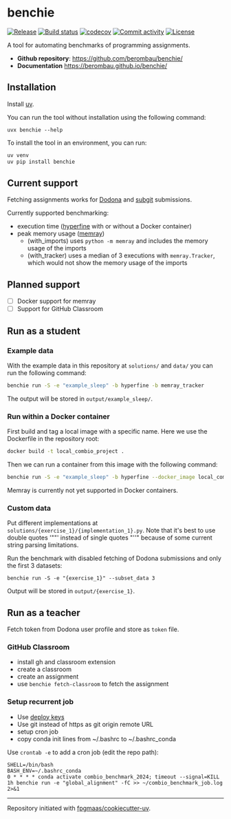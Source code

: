 # benchie

[![Release](https://img.shields.io/github/v/release/berombau/benchie)](https://img.shields.io/github/v/release/berombau/benchie)
[![Build status](https://img.shields.io/github/actions/workflow/status/berombau/benchie/main.yml?branch=main)](https://github.com/berombau/benchie/actions/workflows/main.yml?query=branch%3Amain)
[![codecov](https://codecov.io/gh/berombau/benchie/branch/main/graph/badge.svg)](https://codecov.io/gh/berombau/benchie)
[![Commit activity](https://img.shields.io/github/commit-activity/m/berombau/benchie)](https://img.shields.io/github/commit-activity/m/berombau/benchie)
[![License](https://img.shields.io/github/license/berombau/benchie)](https://img.shields.io/github/license/berombau/benchie)

A tool for automating benchmarks of programming assignments.

- **Github repository**: <https://github.com/berombau/benchie/>
- **Documentation** <https://berombau.github.io/benchie/>

## Installation

Install [uv](https://docs.astral.sh/uv/getting-started/installation/).

You can run the tool without installation using the following command:

```
uvx benchie --help
```

To install the tool in an environment, you can run:

```bash
uv venv
uv pip install benchie
```

## Current support

Fetching assignments works for [Dodona](https://docs.dodona.be) and [subgit](https://subgit.ugent.be/) submissions.

Currently supported benchmarking:

- execution time ([hyperfine](https://github.com/sharkdp/hyperfine) with or without a Docker container)
- peak memory usage ([memray](https://github.com/bloomberg/memray))
  - (with_imports) uses `python -m memray` and includes the memory usage of the imports
  - (with_tracker) uses a median of 3 executions with `memray.Tracker`, which would not show the memory usage of the imports

## Planned support

- [ ] Docker support for memray
- [ ] Support for GitHub Classroom

## Run as a student

### Example data

With the example data in this repository at `solutions/` and `data/` you can run the following command:

```bash
benchie run -S -e "example_sleep" -b hyperfine -b memray_tracker
```

The output will be stored in `output/example_sleep/`.

### Run within a Docker container

First build and tag a local image with a specific name. Here we use the Dockerfile in the repository root:

```bash
docker build -t local_combio_project .
```

Then we can run a container from this image with the following command:

```bash
benchie run -S -e "example_sleep" -b hyperfine --docker_image local_combio_project
```

Memray is currently not yet supported in Docker containers.

### Custom data

Put different implementations at `solutions/{exercise_1}/{implementation_1}.py`. Note that it's best to use double quotes '""' instead of single quotes "''" because of some current string parsing limitations.

Run the benchmark with disabled fetching of Dodona submissions and only the first 3 datasets:

```
benchie run -S -e "{exercise_1}" --subset_data 3
```

Output will be stored in `output/{exercise_1}`.

## Run as a teacher

Fetch token from Dodona user profile and store as `token` file.

### GitHub Classroom

- install gh and classroom extension
- create a classroom
- create an assignment
- use `benchie fetch-classroom` to fetch the assignment

### Setup recurrent job

- Use [deploy keys](https://docs.github.com/en/developers/overview/managing-deploy-keys)
- Use git instead of https as git origin remote URL
- setup cron job
- copy conda init lines from ~/.bashrc to ~/.bashrc_conda

Use `crontab -e` to add a cron job (edit the repo path):

```
SHELL=/bin/bash
BASH_ENV=~/.bashrc_conda
0 * * * * conda activate combio_benchmark_2024; timeout --signal=KILL 1h benchie run -e "global_alignment" -fC >> ~/combio_benchmark_job.log 2>&1
```

---

Repository initiated with [fpgmaas/cookiecutter-uv](https://github.com/fpgmaas/cookiecutter-uv).
